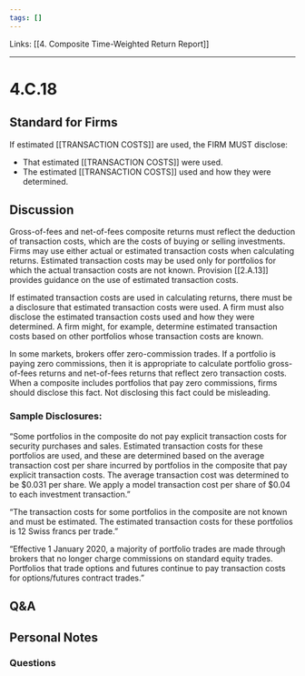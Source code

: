 ```yaml
---
tags: []
---
```

Links: [[4. Composite Time-Weighted Return Report]]
___
# 4.C.18
## Standard for Firms
If estimated [[TRANSACTION COSTS]] are used, the FIRM MUST disclose:
- That estimated [[TRANSACTION COSTS]] were used.
- The estimated [[TRANSACTION COSTS]] used and how they were determined.
## Discussion
Gross-of-fees and net-of-fees composite returns must reflect the deduction of transaction costs, which are the costs of buying or selling investments. Firms may use either actual or estimated transaction costs when calculating returns. Estimated transaction costs may be used only for portfolios for which the actual transaction costs are not known. Provision [[2.A.13]] provides guidance on the use of estimated transaction costs.

If estimated transaction costs are used in calculating returns, there must be a disclosure that estimated transaction costs were used. A firm must also disclose the estimated transaction costs used and how they were determined. A firm might, for example, determine estimated transaction costs based on other portfolios whose transaction costs are known.

In some markets, brokers offer zero-commission trades. If a portfolio is paying zero commissions, then it is appropriate to calculate portfolio gross-of-fees returns and net-of-fees returns that reflect zero transaction costs. When a composite includes portfolios that pay zero commissions, firms should disclose this fact. Not disclosing this fact could be misleading.
### Sample Disclosures:
“Some portfolios in the composite do not pay explicit transaction costs for security purchases and sales. Estimated transaction costs for these portfolios are used, and these are determined based on the average transaction cost per share incurred by portfolios in the composite that pay explicit transaction costs. The average transaction cost was determined to be $0.031 per share. We apply a model transaction cost per share of $0.04 to each investment transaction.”

“The transaction costs for some portfolios in the composite are not known and must be estimated. The estimated transaction costs for these portfolios is 12 Swiss francs per trade.”

“Effective 1 January 2020, a majority of portfolio trades are made through brokers that no longer charge commissions on standard equity trades. Portfolios that trade options and futures continue to pay transaction costs for options/futures contract trades.”
## Q&A

## Personal Notes

### Questions